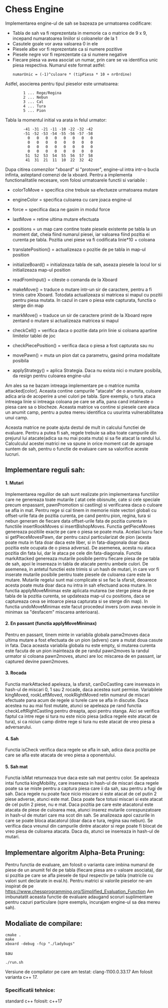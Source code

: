# Chess Engine

Implementarea engine-ul de sah se bazeaza pe urmatoarea codificare:
- Tabla de sah va fi reprezentata in memorie ca o matrice de 9 x 9, incepand 
numaratoarea liniilor si coloanelor de la 1
- Casutele goale vor avea valoarea 0 in ele
- Piesele albe vor fi reprezentate ca si numere pozitive
- Piesele negre vor fi reprezentate ca si numere negative
- Fiecare piesa va avea asociat un numar, prin care se va identifica unic
piesa respectiva. Numarul este format astfel: 
	```
	numarUnic = (-1)^culoare * (tipPiesa * 10 + nrOrdine)
	```
Astfel, asocierea pentru tipul pieselor este urmatoarea:
```		
		1 ... Rege/Regina
		2 ... Nebun
		3 ... Cal
		4 ... Tura
		5 ... Pion 
```
Tabla la momentul initial va arata in felul urmator:
```
		-41 -31 -21 -11 -10 -22 -32 -42 
		-51 -52 -53 -54 -55 -56 -57 -58 
		  0   0   0   0   0   0   0   0 
		  0   0   0   0   0   0   0   0 	
		  0   0   0   0   0   0   0   0 
		  0   0   0   0   0   0   0   0 
		 51  52  53  54  55  56  57  58 
		 41  31  21  11  10  22  32  42
```

Dupa citirea comenzilor "xboard" si "protover", engine-ul intra intr-o bucla
infinta, asteptand comenzi de la xboard. Pentru a implementa functionalitatile
necesare, vom folosi urmatoarele functii si variabile :
- colorToMove = specifica cine trebuie sa efectueze urmatoarea mutare
- engineColor = specifica culoarea cu care joaca engine-ul
- force       = specifica daca ne gasim in modul force
- lastMove    = retine ultima mutare efectuata
- positions   = un map care contine toate piesele existente pe tabla la un
		moment dat, cheia fiind numarul piesei, iar valoarea fiind
		pozitia ei curenta pe tabla. Pozitia unei piese va fi 
		codificata linie*10 + coloana

- translatePosition() = actualizeaza o pozitie de pe tabla in map-ul position 
- initializeBoard()   = initializeaza tabla de sah, aseaza piesele la locul lor
			si initializeaza map-ul position
- readFromInput()     = citeste o comanda de la Xboard
- makeMove()          = traduce o mutare intr-un sir de caractere, pentru a fi 
			trimis catre Xboard. Totodata actualizeaza si matricea
			si mapul cu pozitii pentru piesa mutata. In cazul in 
			care o piesa este capturata, functia o sterge din map
- markMove()	      = traduce un sir de caractere primit de la Xboard repre
			zentand o mutare si actualizeaza matricea si mapul
- checkCell()          = verifica daca o pozitie data prin linie si coloana 
			apartine limitelor tablei de joc
- checkPiecePosition() = verifica daca o piesa a fost capturata sau nu
- movePawn()	      = muta un pion dat ca parametru, gasind prima modalitate
			posibila
- applyStrategy()      = aplica Strategia. Daca nu exista nici o mutare posibila,
			da resign pentru culoarea engine-ului


Am ales sa ne bazam intreaga implementare pe o matrice
numita attacked[color]. Aceasta contine campurile "atacate" de o anumita, 
culoare adica aria de acoperire a unei culori pe tabla. Spre exemplu, 
o tura ataca intreaga linie si intreaga coloana pe care se afla, pana
cand intalneste o piesa care sa o blocheze. Aceasta matrice va contine
si piesele care ataca un anumit camp, pentru a putea mereu identifica cu
usurinta vulnerabilitatea unui camp. 

Aceasta matrice ne poate ajuta destul de mult in calcului functiei de evaluare.
Pentru a putea fi sah, regele trebuie sa aiba toate campurile din prejurul
lui atacate(adica sa nu mai poata muta) si sa fie atacat la randul lui. 
Calculculul acestei matrici ne va spune in orice moment cat de aproape suntem
de sah, pentru o functie de evaluare care sa valorifice aceste lucruri.

## Implementare reguli sah:
#### 1. Mutari
Implementarea regulilor de sah sunt realizate prin implementarea functiilor 
care ne genereaza toate mutarile ( atat cele obisnuite, cate si cele speciale
precum enpassant, pawnPromotion si castling) si verificarea daca o culoare
se afla in mat. Pentru rege si cal tinem in memorie niste vectori globali
cu offset-urile fata de pozitia curenta, pe cand pentru pion, regina, tura
si nebun generam de fiecare data offset-urile fata de pozitia curenta in
functiile insertRookMoves si insertBishopMoves.
Functia getPieceMoves genereaza pozitiile exacte pe care o piesa se poate
muta. Acelasi lucru face si getPieceMovesPawn, dar pentru cazul particularizat
de pion (acesta poate muta in fata doar daca este liber, si in fata-diagonala
doar daca pozitia este ocupata de o piesa adversa). De asemenea, acesta nu
ataca pozitia din fata lui, dar le ataca pe cele din fata-diagonala.
Functia markAttacked genereaza mutarile posibile pentru fiecare piesa de pe
tabla de sah, apoi le insereaza in tabla de atacate pentru ambele culori.
De asemenea, in antetul functiei este trimis si un hash de mutari, in care
vor fi inserate mutarile posibile pentru toate piesele de culoarea care
este la mutare. Mutarile regelui sunt mai complicate si se fac la sfarsit,
deoarece acesta poate muta doar daca nu intra in sah efectuand acea mutare.
In functia applyMoveMinimax este aplicata mutarea (se sterge piesa de pe
tabla de la pozitia curenta, se updateaza map-ul cu positions, daca se
captureaza ceva se intoarce piesa capturata si se sterge din map).
In functia undoMoveMinimax este facut procedeul invers (vom avea nevoie
in minimax sa "desfacem" miscarea anterioara).

#### 2. En passant (functia applyMoveMinimax)
Pentru en passant, tinem minte in variabila globala panw2moves daca ultima
mutare a fost efectuata de un pion (advers) care a mutat doua casute in fata.
Daca aceasta variabila globala nu este empty, si mutarea curenta este facuta
de un pion inainteaza de pe randul pawn2moves la randul urmator si coloana
pawn2moves, atunci are loc miscarea de en passant, iar captured devine
pawn2moves.

#### 3. Rocada
Functia markAttacked apeleaza, la sfarsit, canDoCastling care insereaza in
hash-ul de miscari 0, 1 sau 2 rocade, daca acestea sunt permise.
Variabilele kingMoved, rookLeftMoved, rookRightMoved retin numarul de miscari
efectuate pana acum de regele si turele care se afla in discutie.
Daca acestea nu au mai fost mutate, atunci se apeleaza pe rand functia
checkLeftRightCastling pentru dreapta, apoi pentru stanga. Aici se verifica
faptul ca intre rege si tura nu este nicio piesa (adica regele este atacat de
tura), si ca niciun camp dintre rege si tura nu este atacat de vreo piesa a
adversarului.

#### 4. Sah
Functia isCheck verifica daca regele se afla in sah, adica daca pozitia pe
care se afla este atacata de vreo piesa a oponentului.

#### 5. Sah mat
Functia isMat returneaza true daca este sah mat pentru color.
Se apeleaza intai functia kingMobility, care insereaza in hash-ul de miscari
daca regele poate sa se miste pentru a captura piesa care ii da sah, sau
pentru a fugi de sah.
Daca regele nu poate face nicio miscare si este atacat de cel putin 2 piese
adverse, atunci este mat.
Daca poate face totusi miscari si este atacat de cel putin 2 piese, nu e mat.
Daca pozitia pe care este atacatorul este atacata de piese de culoarea mea,
atunci inserez mutarile corespunzatoare in hash-ul de mutari care ma scot din
sah.
Se analizeaza apoi cazurile in care se poate bloca atacatorul (doar daca e
tura, regina sau nebun). Se verifica daca vreunul din campurile dintre
atacator si rege poate fi blocat de vreo piesa de culoarea atacata. Daca da,
atunci se insereaza in hash-ul de mutari.

## Implementare algoritm Alpha-Beta Pruning:

Pentru functia de evaluare, am folosit o varianta care imbina numarul de piese
de un anumit fel de pe tabla (fiecare piesa are o valoare asociata), dar si
pozitia pe care se afla piesele de tipul respectiv pe tabla (matricile cu
valori sunt declarate in eval.h).
Pentru matrici si valorile pieselor ne-am inspirat de pe
https://www.chessprogramming.org/Simplified_Evaluation_Function
Am imbunatatit aceasta functie de evaluare adaugand scoruri suplimentare pentru
cazuri particulare (spre exemplu, incurajam engine-ul sa dea mereu sah).

## Modaliate de compilare:
```
cmake .
make
xboard -debug -fcp "./ladybugs"
```

sau
```
./run.sh
```
Versiune de compilator pe care am testat: clang-1100.0.33.17
Am folosit varianta c++ 17.

### Specificatii tehnice:
standard c++ folosit: c++17
